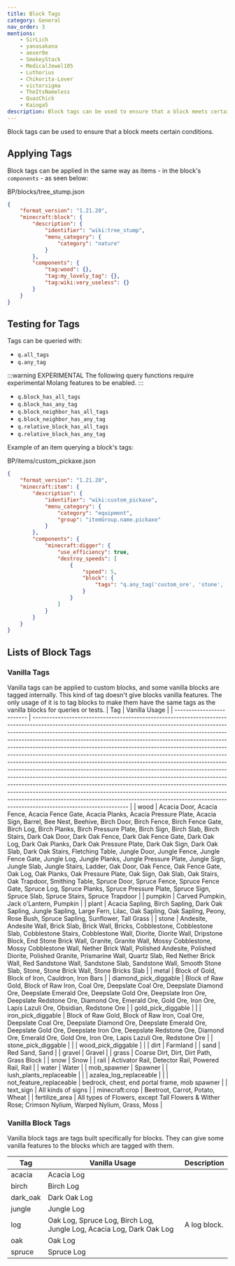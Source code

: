 ```yaml
---
title: Block Tags
category: General
nav_order: 3
mentions:
    - SirLich
    - yanasakana
    - aexer0e
    - SmokeyStack
    - MedicalJewel105
    - Luthorius
    - Chikorita-Lover
    - victorsigma
    - TheItsNameless
    - QuazChick
    - Kaioga5
description: Block tags can be used to ensure that a block meets certain conditions.
---
```


Block tags can be used to ensure that a block meets certain conditions.

## Applying Tags

Block tags can be applied in the same way as items - in the block's `components` - as seen below:

<CodeHeader>BP/blocks/tree_stump.json</CodeHeader>

```json
{
    "format_version": "1.21.20",
    "minecraft:block": {
        "description": {
            "identifier": "wiki:tree_stump",
            "menu_category": {
                "category": "nature"
            }
        },
        "components": {
            "tag:wood": {},
            "tag:my_lovely_tag": {},
            "tag:wiki:very_useless": {}
        }
    }
}
```

## Testing for Tags

Tags can be queried with:

-   `q.all_tags`
-   `q.any_tag`

:::warning EXPERIMENTAL
The following query functions require experimental Molang features to be enabled.
:::

-   `q.block_has_all_tags`
-   `q.block_has_any_tag`
-   `q.block_neighbor_has_all_tags`
-   `q.block_neighbor_has_any_tag`
-   `q.relative_block_has_all_tags`
-   `q.relative_block_has_any_tag`

Example of an item querying a block's tags:

<CodeHeader>BP/items/custom_pickaxe.json</CodeHeader>

```json
{
    "format_version": "1.21.20",
    "minecraft:item": {
        "description": {
            "identifier": "wiki:custom_pickaxe",
            "menu_category": {
                "category": "equipment",
                "group": "itemGroup.name.pickaxe"
            }
        },
        "components": {
            "minecraft:digger": {
                "use_efficiency": true,
                "destroy_speeds": [
                    {
                        "speed": 5,
                        "block": {
                            "tags": "q.any_tag('custom_ore', 'stone', 'metal')"
                        }
                    }
                ]
            }
        }
    }
}
```

## Lists of Block Tags

### Vanilla Tags

Vanilla tags can be applied to custom blocks, and some vanilla blocks are tagged internally. This kind of tag doesn't give blocks vanilla features. The only usage of it is to tag blocks to make them have the same tags as the vanilla blocks for queries or tests.
| Tag | Vanilla Usage |
| ------------------------- | ---------------------------------------------------------------------------------------------------------------------------------------------------------------------------------------------------------------------------------------------------------------------------------------------------------------------------------------------------------------------------------------------------------------------------------------------------------------------------------------------------------------------------------------------------------------------------------------------------------------------------------------------------------------------------------------------------------------------------------------------------------------------------------------------------------------------------------------------------------------------------------------------------------------------------------------------------------------------------------------------------------- |
| wood | Acacia Door, Acacia Fence, Acacia Fence Gate, Acacia Planks, Acacia Pressure Plate, Acacia Sign, Barrel, Bee Nest, Beehive, Birch Door, Birch Fence, Birch Fence Gate, Birch Log, Birch Planks, Birch Pressure Plate, Birch Sign, Birch Slab, Birch Stairs, Dark Oak Door, Dark Oak Fence, Dark Oak Fence Gate, Dark Oak Log, Dark Oak Planks, Dark Oak Pressure Plate, Dark Oak Sign, Dark Oak Slab, Dark Oak Stairs, Fletching Table, Jungle Door, Jungle Fence, Jungle Fence Gate, Jungle Log, Jungle Planks, Jungle Pressure Plate, Jungle Sign, Jungle Slab, Jungle Stairs, Ladder, Oak Door, Oak Fence, Oak Fence Gate, Oak Log, Oak Planks, Oak Pressure Plate, Oak Sign, Oak Slab, Oak Stairs, Oak Trapdoor, Smithing Table, Spruce Door, Spruce Fence, Spruce Fence Gate, Spruce Log, Spruce Planks, Spruce Pressure Plate, Spruce Sign, Spruce Slab, Spruce Stairs, Spruce Trapdoor |
| pumpkin | Carved Pumpkin, Jack o'Lantern, Pumpkin |
| plant | Acacia Sapling, Birch Sapling, Dark Oak Sapling, Jungle Sapling, Large Fern, Lilac, Oak Sapling, Oak Sapling, Peony, Rose Bush, Spruce Sapling, Sunflower, Tall Grass |
| stone | Andesite, Andesite Wall, Brick Slab, Brick Wall, Bricks, Cobblestone, Cobblestone Slab, Cobblestone Stairs, Cobblestone Wall, Diorite, Diorite Wall, Dripstone Block, End Stone Brick Wall, Granite, Granite Wall, Mossy Cobblestone, Mossy Cobblestone Wall, Nether Brick Wall, Polished Andesite, Polished Diorite, Polished Granite, Prismarine Wall, Quartz Slab, Red Nether Brick Wall, Red Sandstone Wall, Sandstone Slab, Sandstone Wall, Smooth Stone Slab, Stone, Stone Brick Wall, Stone Bricks Slab |
| metal | Block of Gold, Block of Iron, Cauldron, Iron Bars |
| diamond_pick_diggable | Block of Raw Gold, Block of Raw Iron, Coal Ore, Deepslate Coal Ore, Deepslate Diamond Ore, Deepslate Emerald Ore, Deepslate Gold Ore, Deepslate Iron Ore, Deepslate Redstone Ore, Diamond Ore, Emerald Ore, Gold Ore, Iron Ore, Lapis Lazuli Ore, Obsidian, Redstone Ore |
| gold_pick_diggable | |
| iron_pick_diggable | Block of Raw Gold, Block of Raw Iron, Coal Ore, Deepslate Coal Ore, Deepslate Diamond Ore, Deepslate Emerald Ore, Deepslate Gold Ore, Deepslate Iron Ore, Deepslate Redstone Ore, Diamond Ore, Emerald Ore, Gold Ore, Iron Ore, Lapis Lazuli Ore, Redstone Ore |
| stone_pick_diggable | |
| wood_pick_diggable | |
| dirt | Farmland |
| sand | Red Sand, Sand |
| gravel | Gravel |
| grass | Coarse Dirt, Dirt, Dirt Path, Grass Block |
| snow | Snow |
| rail | Activator Rail, Detector Rail, Powered Rail, Rail |
| water | Water |
| mob_spawner | Spawner |
| lush_plants_replaceable | |
| azalea_log_replaceable | |
| not_feature_replaceable | bedrock, chest, end portal frame, mob spawner |
| text_sign | All kinds of signs |
| minecraft:crop | Beetroot, Carrot, Potato, Wheat |
| fertilize_area | All types of Flowers, except Tall Flowers & Wither Rose; Crimson Nylium, Warped Nylium, Grass, Moss |

### Vanilla Block Tags

Vanilla block tags are tags built specifically for blocks. They can give some vanilla features to the blocks which are tagged with them.

| Tag      | Vanilla Usage                                                        | Description  |
| -------- | -------------------------------------------------------------------- | ------------ |
| acacia   | Acacia Log                                                           |              |
| birch    | Birch Log                                                            |              |
| dark_oak | Dark Oak Log                                                         |              |
| jungle   | Jungle Log                                                           |              |
| log      | Oak Log, Spruce Log, Birch Log, Jungle Log, Acacia Log, Dark Oak Log | A log block. |
| oak      | Oak Log                                                              |              |
| spruce   | Spruce Log                                                           |              |
